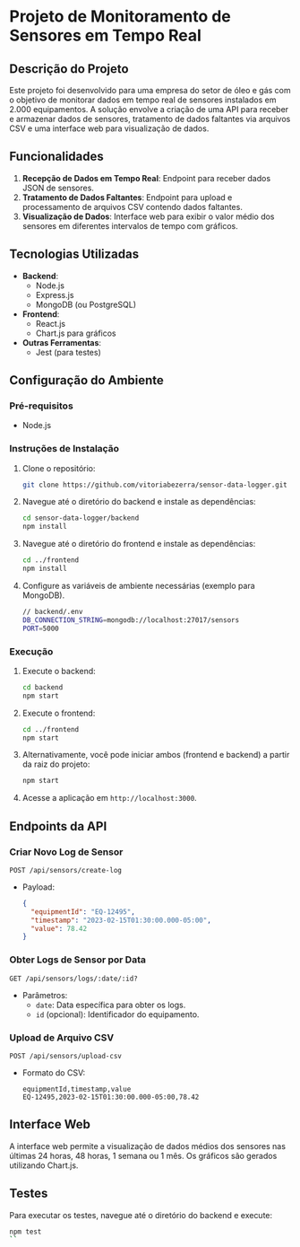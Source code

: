 # Projeto de Monitoramento de Sensores em Tempo Real

## Descrição do Projeto

Este projeto foi desenvolvido para uma empresa do setor de óleo e gás com o objetivo de monitorar dados em tempo real de sensores instalados em 2.000 equipamentos. A solução envolve a criação de uma API para receber e armazenar dados de sensores, tratamento de dados faltantes via arquivos CSV e uma interface web para visualização de dados.

## Funcionalidades

1. **Recepção de Dados em Tempo Real**: Endpoint para receber dados JSON de sensores.
2. **Tratamento de Dados Faltantes**: Endpoint para upload e processamento de arquivos CSV contendo dados faltantes.
3. **Visualização de Dados**: Interface web para exibir o valor médio dos sensores em diferentes intervalos de tempo com gráficos.

## Tecnologias Utilizadas

- **Backend**:
  - Node.js
  - Express.js
  - MongoDB (ou PostgreSQL)
- **Frontend**:
  - React.js
  - Chart.js para gráficos
- **Outras Ferramentas**:
  - Jest (para testes)

## Configuração do Ambiente

### Pré-requisitos

- Node.js

### Instruções de Instalação

1. Clone o repositório:

   ```bash
   git clone https://github.com/vitoriabezerra/sensor-data-logger.git
   ```

2. Navegue até o diretório do backend e instale as dependências:

   ```bash
   cd sensor-data-logger/backend
   npm install
   ```

3. Navegue até o diretório do frontend e instale as dependências:

   ```bash
   cd ../frontend
   npm install
   ```

4. Configure as variáveis de ambiente necessárias (exemplo para MongoDB).

   ```bash
   // backend/.env
   DB_CONNECTION_STRING=mongodb://localhost:27017/sensors
   PORT=5000
   ```

### Execução

1. Execute o backend:

   ```bash
   cd backend
   npm start
   ```

2. Execute o frontend:

   ```bash
   cd ../frontend
   npm start
   ```

3. Alternativamente, você pode iniciar ambos (frontend e backend) a partir da raiz do projeto:

   ```bash
   npm start
   ```

4. Acesse a aplicação em `http://localhost:3000`.

## Endpoints da API

### Criar Novo Log de Sensor

```http
POST /api/sensors/create-log
```

- Payload:
  ```json
  {
    "equipmentId": "EQ-12495",
    "timestamp": "2023-02-15T01:30:00.000-05:00",
    "value": 78.42
  }
  ```

### Obter Logs de Sensor por Data

```http
GET /api/sensors/logs/:date/:id?
```

- Parâmetros:
  - `date`: Data específica para obter os logs.
  - `id` (opcional): Identificador do equipamento.

### Upload de Arquivo CSV

```http
POST /api/sensors/upload-csv
```

- Formato do CSV:
  ```
  equipmentId,timestamp,value
  EQ-12495,2023-02-15T01:30:00.000-05:00,78.42
  ```

## Interface Web

A interface web permite a visualização de dados médios dos sensores nas últimas 24 horas, 48 horas, 1 semana ou 1 mês. Os gráficos são gerados utilizando Chart.js.

## Testes

Para executar os testes, navegue até o diretório do backend e execute:

```bash
npm test
``
```
